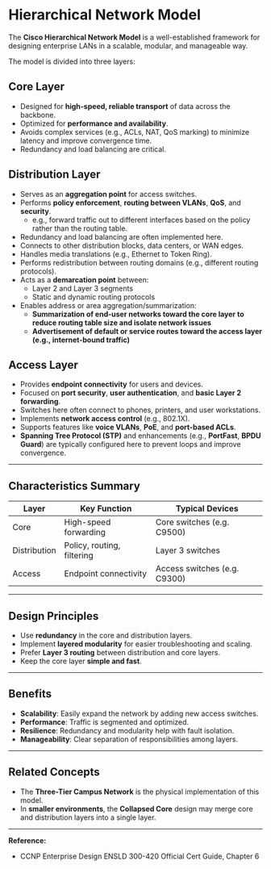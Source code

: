 # Hierarchical Network Model

The **Cisco Hierarchical Network Model** is a well-established framework for designing enterprise LANs in a scalable, modular, and manageable way.

The model is divided into three layers:

## Core Layer
- Designed for **high-speed, reliable transport** of data across the backbone.
- Optimized for **performance and availability**.
- Avoids complex services (e.g., ACLs, NAT, QoS marking) to minimize latency and improve convergence time.
- Redundancy and load balancing are critical.

## Distribution Layer
- Serves as an **aggregation point** for access switches.
- Performs **policy enforcement**, **routing between VLANs**, **QoS**, and **security**.
  - e.g., forward traffic out to different interfaces based on the policy rather than the routing table.
- Redundancy and load balancing are often implemented here.
- Connects to other distribution blocks, data centers, or WAN edges.
- Handles media translations (e.g., Ethernet to Token Ring).
- Performs redistribution between routing domains (e.g., different routing protocols).
- Acts as a **demarcation point** between:
  - Layer 2 and Layer 3 segments
  - Static and dynamic routing protocols
- Enables address or area aggregation/summarization:
  - **Summarization of end-user networks toward the core layer to reduce routing table size and isolate network issues**
  - **Advertisement of default or service routes toward the access layer (e.g., internet-bound traffic)**

## Access Layer
- Provides **endpoint connectivity** for users and devices.
- Focused on **port security**, **user authentication**, and **basic Layer 2 forwarding**.
- Switches here often connect to phones, printers, and user workstations.
- Implements **network access control** (e.g., 802.1X).
- Supports features like **voice VLANs**, **PoE**, and **port-based ACLs**.
- **Spanning Tree Protocol (STP)** and enhancements (e.g., **PortFast**, **BPDU Guard**) are typically configured here to prevent loops and improve convergence.


---

## Characteristics Summary

| Layer        | Key Function               | Typical Devices              |
| ------------ | -------------------------- | ---------------------------- |
| Core         | High-speed forwarding      | Core switches (e.g. C9500)   |
| Distribution | Policy, routing, filtering | Layer 3 switches             |
| Access       | Endpoint connectivity      | Access switches (e.g. C9300) |

---

## Design Principles

- Use **redundancy** in the core and distribution layers.
- Implement **layered modularity** for easier troubleshooting and scaling.
- Prefer **Layer 3 routing** between distribution and core layers.
- Keep the core layer **simple and fast**.

---

## Benefits

- **Scalability**: Easily expand the network by adding new access switches.
- **Performance**: Traffic is segmented and optimized.
- **Resilience**: Redundancy and modularity help with fault isolation.
- **Manageability**: Clear separation of responsibilities among layers.

---

## Related Concepts

- The **Three-Tier Campus Network** is the physical implementation of this model.
- In **smaller environments**, the **Collapsed Core** design may merge core and distribution layers into a single layer.

---

**Reference:**
- CCNP Enterprise Design ENSLD 300-420 Official Cert Guide, Chapter 6
